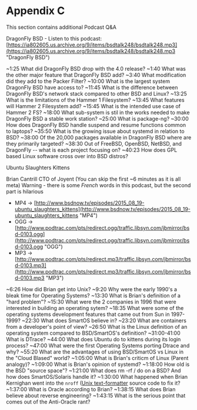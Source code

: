 # Appendix C

This section contains additional Podcast Q&A

DragonFly BSD - Listen to this podcast: [https://ia802605.us.archive.org/9/items/bsdtalk248/bsdtalk248.mp3](https://ia802605.us.archive.org/9/items/bsdtalk248/bsdtalk248.mp3 "DragonFly BSD")  

~1:25 What did DragonFly BSD drop with the 4.0 release?
~1:40 What was the other major feature that DragonFly BSD add?
~3:40 What modification did they add to the Packer Filter?
~10:00 What is the largest system DragonFly BSD have access to?
~11:45 What is the difference between DragonFly BSD's network stack compared to other BSD and Linux?
~13:25 What is the limitations of the Hammer 1 Filesystem?
~13:45 What features will Hammer 2 Filesystem add?
~15:45 What is the intended use case of Hammer 2 FS?
~18:00 What sub-system is stil in the works needed to make DragonFly BSD a stable work station?
~25:00 What is package-ng?
~30:00 How does DragonFly BSD handle suspend and resume functions common to laptops?
~35:50 What is the growing issue about systemd in relation to BSD?
~38:00 Of the 20,000 packages available in DragonFly BSD where are they primarily targeted?
~38:30 Out of FreeBSD, OpenBSD, NetBSD, and DragonFly -- what is each project focusing on?
~40:23 How does GPL based Linux software cross over into BSD distros?

Ubuntu Slaughters Kittens

Brian Cantrill CTO of Joyent
(You can skip the first ~6 minutes as it is all meta)
Warning - there is some *French* words in this podcast, but the second part is hilarious

*  MP4 -> [http://www.bsdnow.tv/episodes/2015_08_19-ubuntu_slaughters_kittens](http://www.bsdnow.tv/episodes/2015_08_19-ubuntu_slaughters_kittens "MP4")
*  OGG -> [http://www.podtrac.com/pts/redirect.ogg/traffic.libsyn.com/jbmirror/bsd-0103.ogg](http://www.podtrac.com/pts/redirect.ogg/traffic.libsyn.com/jbmirror/bsd-0103.ogg "OGG")
*  MP3 -> [http://www.podtrac.com/pts/redirect.mp3/traffic.libsyn.com/jbmirror/bsd-0103.mp3](http://www.podtrac.com/pts/redirect.mp3/traffic.libsyn.com/jbmirror/bsd-0103.mp3 "MP3")

~6:26 How did Brian get into Unix?
~9:20 Why were the early 1990's a bleak time for Operating Systems?
~13:30 What is Brian's definition of a "hard problem"?
~15:30 What were the 2 companies in 1996 that were interested in building an operating sytem?
~18:35 What were some of the operating systems development features that came out from Sun in 1997-1999?
~22:30 What does SmartOS believe in?
~23:20 What are containers from a developer's point of view?
~26:50 What is the Linux definition of an operating system compared to BSD/SmartOS's definition?
~31:00-41:00 What is DTrace?
~44:00 What does Ubuntu do to kittens during its login process?
~47:00 What were the first Operating Systems porting Dtrace and why?
~55:20 What are the advantages of using BSD/SmartOS vs Linux in the "Cloud Blased" world?
~1:05:00 What is Brian's criticm of Linux (Parent analogy)?
~1:09:00 What is Brian's opinion of systemd?
~1:18:00 How old is the BSD "source space"?
~1:21:00 What does rm -rf / do on a BSD? And how does SmartOS/Solaris handle it?
~1:30:00 What happened when Brian Kernighan went into the ```nroff``` ([Unix text-formatter](https://en.wikipedia.org/wiki/Nroff "Nroff") source code to fix it?
~1:37:00 What is Oracle according to Brian?
~1:38:15 What does Brian believe about reverse engineering?
~1:43:15 What is the serious point that comes out of the Anti-Oracle rant?